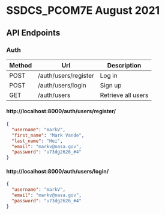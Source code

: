 # SSDCS_PCOM7E August 2021

## API Endpoints

### Auth

| Method | Url          | Description  |
| ------ |------------| ------------|
| POST | /auth/users/register | Log in |
| POST | /auth/users/login | Sign up |
| GET | /auth/users | Retrieve all users | 

#### http://localhost:8000/auth/users/register/

```json
{
  "username": "markV",
  "first_name": "Mark Vande",
  "last_name": "Hei",
  "email": "markv@nasa.gov",
  "password": "u73dg2626_#4"
}
```

#### http://localhost:8000/auth/users/login/

```json
{
  "username": "markV",
  "email": "markv@nasa.gov",
  "password": "u73dg2626_#4"
}
```
